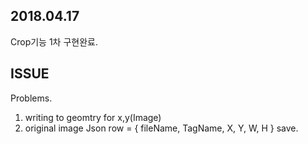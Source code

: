 2018.04.17
---------------

Crop기능 1차 구현완료.



ISSUE
---------------
Problems.

1. writing to geomtry for x,y(Image)
2. original image Json row = { fileName, TagName, X, Y, W, H } save.

